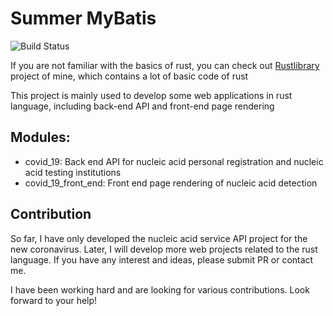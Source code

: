 # Summer MyBatis

![Build Status](https://github.com/rust-lang/book/workflows/CI/badge.svg)

If you are not familiar with the basics of rust, you can check out [Rustlibrary](https://github.com/Jzow/rustlibrary) project of mine, which contains a lot of basic code of rust

This project is mainly used to develop some web applications in rust language, including back-end API and front-end page rendering

## Modules:

* covid_19: Back end API for nucleic acid personal registration and nucleic acid testing institutions
* covid_19_front_end: Front end page rendering of nucleic acid detection


## Contribution

So far, I have only developed the nucleic acid service API project for the new coronavirus. Later, I will develop more web projects related to the rust language. If you have any interest and ideas, please submit PR or contact me.

I have been working hard and are looking for various contributions. Look forward to your help!
